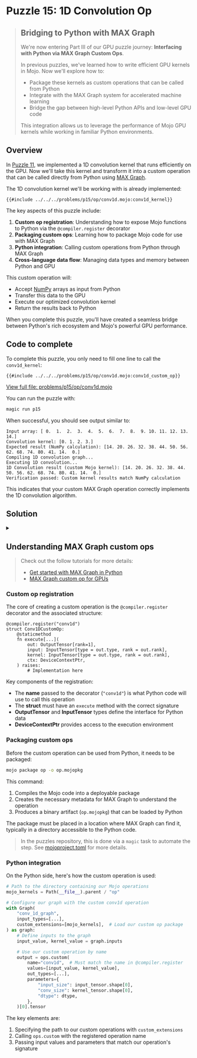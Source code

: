 # Puzzle 15: 1D Convolution Op

> ## Bridging to Python with MAX Graph
>
> We're now entering Part III of our GPU puzzle journey: **Interfacing with Python via MAX Graph Custom Ops**.
>
> In previous puzzles, we've learned how to write efficient GPU kernels in Mojo. Now we'll explore how to:
> - Package these kernels as custom operations that can be called from Python
> - Integrate with the MAX Graph system for accelerated machine learning
> - Bridge the gap between high-level Python APIs and low-level GPU code
>
> This integration allows us to leverage the performance of Mojo GPU kernels while working in familiar Python environments.

## Overview

In [Puzzle 11](../puzzle_11/puzzle_11.md), we implemented a 1D convolution kernel that runs efficiently on the GPU. Now we'll take this kernel and transform it into a custom operation that can be called directly from Python using [MAX Graph](https://docs.modular.com/max/api/python/graph/).

The 1D convolution kernel we'll be working with is already implemented:

```mojo
{{#include ../../../problems/p15/op/conv1d.mojo:conv1d_kernel}}
```

The key aspects of this puzzle include:

1. **Custom op registration**: Understanding how to expose Mojo functions to Python via the `@compiler.register` decorator
2. **Packaging custom ops**: Learning how to package Mojo code for use with MAX Graph
3. **Python integration**: Calling custom operations from Python through MAX Graph
4. **Cross-language data flow**: Managing data types and memory between Python and GPU

This custom operation will:
- Accept [NumPy](https://numpy.org/doc/stable/) arrays as input from Python
- Transfer this data to the GPU
- Execute our optimized convolution kernel
- Return the results back to Python

When you complete this puzzle, you'll have created a seamless bridge between Python's rich ecosystem and Mojo's powerful GPU performance.

## Code to complete

To complete this puzzle, you only need to fill one line to call the `conv1d_kernel`:

```mojo
{{#include ../../../problems/p15/op/conv1d.mojo:conv1d_custom_op}}
```
<a href="{{#include ../_includes/repo_url.md}}/blob/main/problems/p15/op/conv1d.mojo" class="filename">View full file: problems/p15/op/conv1d.mojo</a>


You can run the puzzle with:

```bash
magic run p15
```

When successful, you should see output similar to:

```
Input array: [ 0.  1.  2.  3.  4.  5.  6.  7.  8.  9. 10. 11. 12. 13. 14.]
Convolution kernel: [0. 1. 2. 3.]
Expected result (NumPy calculation): [14. 20. 26. 32. 38. 44. 50. 56. 62. 68. 74. 80. 41. 14.  0.]
Compiling 1D convolution graph...
Executing 1D convolution...
1D Convolution result (custom Mojo kernel): [14. 20. 26. 32. 38. 44. 50. 56. 62. 68. 74. 80. 41. 14.  0.]
Verification passed: Custom kernel results match NumPy calculation
```

This indicates that your custom MAX Graph operation correctly implements the 1D convolution algorithm.


## Solution

<details class="solution-details">
<summary></summary>

To solve this puzzle, we need to integrate our 1D convolution kernel with the MAX Graph system. The key is to properly call our kernel from the `execute` method in the `Conv1DCustomOp` struct.

The solution is:

```mojo
{{#include ../../../solutions/p15/op/conv1d.mojo:conv1d_custom_op_solution}}
```

This single line does several important things:

1. Calls [enqueue_function](https://docs.modular.com/mojo/stdlib/gpu/host/device_context/DeviceContext/#enqueue_function) on the GPU context (`gpu_ctx` is of type [DeviceContext](https://docs.modular.com/mojo/stdlib/gpu/host/device_context/DeviceContext/)) to schedule our kernel execution
2. Passes the necessary layout and size information as **compile-time** parameters
3. Provides the output, input, and kernel tensors as runtime arguments
4. Configures the execution grid with the appropriate dimensions

Let's break down how this works in the larger context:

### Python-Mojo integration flow

1. **Python side (<a href="{{#include ../_includes/repo_url.md}}/blob/main/problems/p15/p15.py" class="filename">problems/p15/p15.py</a>)**:
   - Creates NumPy arrays for input and kernel
   - Calls `conv_1d()` function which wraps our operation in MAX Graph
   - Converts NumPy arrays to [MAX driver](https://docs.modular.com/max/api/python/driver) Tensors with `Tensor.from_numpy(input).to(device)`
   - Loads the custom operation package with `custom_extensions=[mojo_kernels]`

2. **Graph building**:
   - Defines input and output tensor types with [TensorType](https://docs.modular.com/max/api/python/graph/type/#max.graph.type.TensorType)
   - Specifies parameters for our operation via `parameters={...}`
   - Creates a computation graph with [`Graph("conv_1d_graph", ...)`](https://docs.modular.com/max/api/python/graph/Graph)
   - Calls our operation using [`ops.custom(name="conv1d", ...)`](https://docs.modular.com/max/api/python/graph/ops#custom)

3. **Custom op registration**:
   - The `@compiler.register("conv1d")` decorator exposes our operation to MAX Graph. See [@compiler.register](https://docs.modular.com/mojo/manual/decorators/compiler-register/)
   - The `execute` method parameters define the interface (inputs, outputs, context)
   - Input/output tensors are converted to LayoutTensors for use in our kernel
   - Device context manages GPU memory allocation and kernel execution

4. **Kernel execution**:
   - When [model.execute(...)]() is called, our `conv1d_kernel` receives the data
   - GPU thread configuration is set with `grid_dim` and `block_dim`
   - Results are transferred back to CPU with `result.to(CPU())`
   - NumPy verification compares our results with the expected output

### Key Components in Detail

1. **Custom Op Structure**:
   ```mojo
   @compiler.register("conv1d")
   struct Conv1DCustomOp:
       @staticmethod
       fn execute[target: StaticString, input_size: Int, conv_size: Int, dtype: DType = DType.float32](
           out: OutputTensor[rank=1],
           input: InputTensor[type = out.type, rank = out.rank],
           kernel: InputTensor[type = out.type, rank = out.rank],
           ctx: DeviceContextPtr,
       ) raises:
           # Implementation
   ```
   - `target` indicates the device type ("gpu" or "cpu")
   - `input_size` and `conv_size` are parameters passed from Python
   - Tensor types ensure correct shape and type checking
   - Return type is `raises` for proper error handling

2. **Tensor Conversion**:
   ```mojo
   out_tensor = out.to_layout_tensor()
   input_tensor = input.to_layout_tensor()
   kernel_tensor = kernel.to_layout_tensor()
   ```
   - MAX Graph tensors are converted to Mojo LayoutTensors
   - This allows our kernel to work with them directly
   - The layouts are extracted for compile-time optimization

3. **Device Context Usage**:
   ```mojo
   gpu_ctx = ctx.get_device_context()
   gpu_ctx.enqueue_memset(...)  # Zero output buffer
   gpu_ctx.enqueue_function[...](...) # Schedule kernel
   ```
   - Device context manages GPU resources
   - Memory operations ensure correct buffer state
   - Function enqueueing schedules our kernel for execution

This solution demonstrates the complete flow from Python data through MAX Graph to GPU execution and back, leveraging Mojo's powerful type system and parametric functions to create efficient, type-safe, accelerated operations.

</details>

## Understanding MAX Graph custom ops

> Check out the follow tutorials for more details:
>
> * [Get started with MAX Graph in Python](https://docs.modular.com/max/tutorials/get-started-with-max-graph-in-python/)
> * [MAX Graph custom op for GPUs](https://docs.modular.com/max/tutorials/build-custom-ops/)

### Custom op registration

The core of creating a custom operation is the `@compiler.register` decorator and the associated structure:

```mojo
@compiler.register("conv1d")
struct Conv1DCustomOp:
    @staticmethod
    fn execute[...](
        out: OutputTensor[rank=1],
        input: InputTensor[type = out.type, rank = out.rank],
        kernel: InputTensor[type = out.type, rank = out.rank],
        ctx: DeviceContextPtr,
    ) raises:
        # Implementation here
```

Key components of the registration:
- The **name** passed to the decorator (`"conv1d"`) is what Python code will use to call this operation
- The **struct** must have an `execute` method with the correct signature
- **OutputTensor** and **InputTensor** types define the interface for Python data
- **DeviceContextPtr** provides access to the execution environment

### Packaging custom ops

Before the custom operation can be used from Python, it needs to be packaged:

```bash
mojo package op -o op.mojopkg
```

This command:
1. Compiles the Mojo code into a deployable package
2. Creates the necessary metadata for MAX Graph to understand the operation
3. Produces a binary artifact (`op.mojopkg`) that can be loaded by Python

The package must be placed in a location where MAX Graph can find it, typically in a directory accessible to the Python code.

> In the puzzles repository, this is done via a `magic` task to automate the step. See [mojoproject.toml](../../../mojoproject.toml) for more details.

### Python integration

On the Python side, here's how the custom operation is used:

```python
# Path to the directory containing our Mojo operations
mojo_kernels = Path(__file__).parent / "op"

# Configure our graph with the custom conv1d operation
with Graph(
    "conv_1d_graph",
    input_types=[...],
    custom_extensions=[mojo_kernels],  # Load our custom op package
) as graph:
    # Define inputs to the graph
    input_value, kernel_value = graph.inputs

    # Use our custom operation by name
    output = ops.custom(
        name="conv1d",  # Must match the name in @compiler.register
        values=[input_value, kernel_value],
        out_types=[...],
        parameters={
            "input_size": input_tensor.shape[0],
            "conv_size": kernel_tensor.shape[0],
            "dtype": dtype,
        },
    )[0].tensor
```

The key elements are:
1. Specifying the path to our custom operations with `custom_extensions`
2. Calling `ops.custom` with the registered operation name
3. Passing input values and parameters that match our operation's signature
